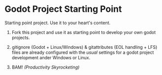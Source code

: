 # Godot Project Starting Point
Starting point project. Use it to your heart's content.

1. Fork this project and use it as starting point to develop your own godot projects. 

2. gitignore (Godot + Linux/Windows) & gitattributes (EOL handling + LFS) files are already configured with the _usual_ settings for a godot project development ander Windows or Linux. 

3. BAM! _(Productivity Skyrocketing)_
